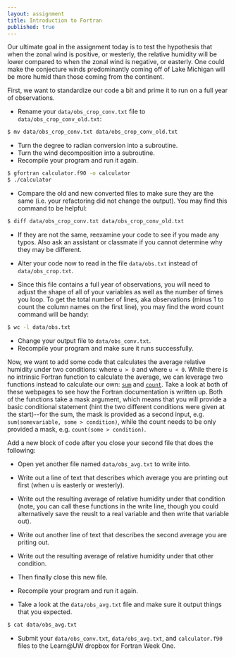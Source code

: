 ```yaml
---
layout: assignment
title: Introduction to Fortran
published: true
---
```


Our ultimate goal in the assignment today is to test the hypothesis that when the zonal wind is positive, or westerly, the relative humidity will be lower compared to when the zonal wind is negative, or easterly. One could make the conjecture winds predominantly coming off of Lake Michigan will be more humid than those coming from the continent.

First, we want to standardize our code a bit and prime it to run on a full year of observations.

* Rename your `data/obs_crop_conv.txt` file to `data/obs_crop_conv_old.txt`:

~~~ bash
$ mv data/obs_crop_conv.txt data/obs_crop_conv_old.txt
~~~

* Turn the degree to radian conversion into a subroutine.
* Turn the wind decomposition into a subroutine.
* Recompile your program and run it again.

~~~ bash
$ gfortran calculator.f90 -o calculator
$ ./calculator
~~~

* Compare the old and new converted files to make sure they are the same (i.e. your refactoring did not change the output). You may find this command to be helpful:

~~~ bash
$ diff data/obs_crop_conv.txt data/obs_crop_conv_old.txt
~~~

  * If they are not the same, reexamine your code to see if you made any typos. Also ask an assistant or classmate if you cannot determine why they may be different.

* Alter your code now to read in the file `data/obs.txt` instead of `data/obs_crop.txt`.
* Since this file contains a full year of observations, you will need to adjust the shape of all of your variables as well as the number of times you loop. To get the total number of lines, aka observations (minus 1 to count the column names on the first line), you may find the word count command will be handy:

~~~ bash
$ wc -l data/obs.txt
~~~

* Change your output file to `data/obs_conv.txt`.
* Recompile your program and make sure it runs successfully.

Now, we want to add some code that calculates the average relative humidity under two conditions: where `u > 0` and where `u < 0`. While there is no intrinsic Fortran function to calculate the average, we can leverage two functions instead to calculate our own: [`sum`](https://gcc.gnu.org/onlinedocs/gcc-4.4.7/gfortran/SUM.html) and [`count`](https://gcc.gnu.org/onlinedocs/gcc-4.4.7/gfortran/COUNT.html). Take a look at both of these webpages to see how the Fortran documentation is written up. Both of the functions take a mask argument, which means that you will provide a basic conditional statement (hint the two different conditions were given at the start)--for the sum, the mask is provided as a second input, e.g. `sum(somevariable, some > condition)`, while the count needs to be only provided a mask, e.g. `count(some > condition)`.

Add a new block of code after you close your second file that does the following:

* Open yet another file named `data/obs_avg.txt` to write into.
* Write out a line of text that describes which average you are printing out first (when u is easterly or westerly).
* Write out the resulting average of relative humidity under that condition (note, you can call these functions in the write line, though you could alternatively save the reuslt to a real variable and then write that variable out).
* Write out another line of text that describes the second average you are priting out.
* Write out the resulting average of relative humidity under that other condition.
* Then finally close this new file.

* Recompile your program and run it again.
* Take a look at the `data/obs_avg.txt` file and make sure it output things that you expected.

~~~ bash
$ cat data/obs_avg.txt
~~~

* Submit your `data/obs_conv.txt`, `data/obs_avg.txt`, and `calculator.f90` files to the Learn@UW dropbox for Fortran Week One.
